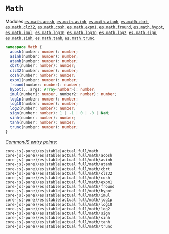 # `Math`
Modules [`es.math.acosh`](/packages/core-js/modules/es.math.acosh.js), [`es.math.asinh`](/packages/core-js/modules/es.math.asinh.js), [`es.math.atanh`](/packages/core-js/modules/es.math.atanh.js), [`es.math.cbrt`](/packages/core-js/modules/es.math.cbrt.js), [`es.math.clz32`](/packages/core-js/modules/es.math.clz32.js), [`es.math.cosh`](/packages/core-js/modules/es.math.cosh.js), [`es.math.expm1`](/packages/core-js/modules/es.math.expm1.js), [`es.math.fround`](/packages/core-js/modules/es.math.fround.js), [`es.math.hypot`](/packages/core-js/modules/es.math.hypot.js), [`es.math.imul`](/packages/core-js/modules/es.math.imul.js), [`es.math.log10`](/packages/core-js/modules/es.math.log10.js), [`es.math.log1p`](/packages/core-js/modules/es.math.log1p.js), [`es.math.log2`](/packages/core-js/modules/es.math.log2.js), [`es.math.sign`](/packages/core-js/modules/es.math.sign.js), [`es.math.sinh`](/packages/core-js/modules/es.math.sinh.js), [`es.math.tanh`](/packages/core-js/modules/es.math.tanh.js), [`es.math.trunc`](/packages/core-js/modules/es.math.trunc.js).
```ts
namespace Math {
  acosh(number: number): number;
  asinh(number: number): number;
  atanh(number: number): number;
  cbrt(number: number): number;
  clz32(number: number): number;
  cosh(number: number): number;
  expm1(number: number): number;
  fround(number: number): number;
  hypot(...args: Array<number>): number;
  imul(number1: number, number2: number): number;
  log1p(number: number): number;
  log10(number: number): number;
  log2(number: number): number;
  sign(number: number): 1 | -1 | 0 | -0 | NaN;
  sinh(number: number): number;
  tanh(number: number): number;
  trunc(number: number): number;
}
```
[*CommonJS entry points:*](/docs/usage.md#commonjs-api)
```
core-js(-pure)/es|stable|actual|full/math
core-js(-pure)/es|stable|actual|full/math/acosh
core-js(-pure)/es|stable|actual|full/math/asinh
core-js(-pure)/es|stable|actual|full/math/atanh
core-js(-pure)/es|stable|actual|full/math/cbrt
core-js(-pure)/es|stable|actual|full/math/clz32
core-js(-pure)/es|stable|actual|full/math/cosh
core-js(-pure)/es|stable|actual|full/math/expm1
core-js(-pure)/es|stable|actual|full/math/fround
core-js(-pure)/es|stable|actual|full/math/hypot
core-js(-pure)/es|stable|actual|full/math/imul
core-js(-pure)/es|stable|actual|full/math/log1p
core-js(-pure)/es|stable|actual|full/math/log10
core-js(-pure)/es|stable|actual|full/math/log2
core-js(-pure)/es|stable|actual|full/math/sign
core-js(-pure)/es|stable|actual|full/math/sinh
core-js(-pure)/es|stable|actual|full/math/tanh
core-js(-pure)/es|stable|actual|full/math/trunc
```
